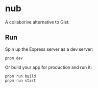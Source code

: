 # nub

A collaborive alternative to Gist.

## Run

Spin up the Express server as a dev server:

```shellscript
pnpm dev
```

Or build your app for production and run it:

```shellscript
pnpm run build
pnpm run start
```
